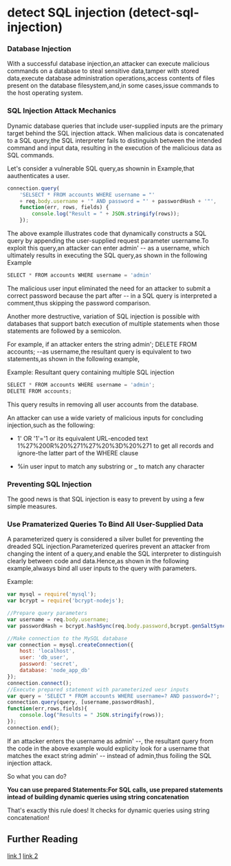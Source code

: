 # detect SQL injection (detect-sql-injection)

### Database Injection
With a successful database injection,an attacker can execute malicious commands on a database to steal sensitive data,tamper with stored data,execute database administration operations,access contents of files present on the database filesystem,and,in some cases,issue commands to the host operating system.

### SQL Injection Attack Mechanics
Dynamic database queries that include user-supplied inputs are the primary target behind the SQL injection attack. When malicious data is concatenated to a SQL query,the SQL interpreter fails to distinguish between the intended command and input data, resulting in the execution of the malicious data as SQL commands.

Let's consider a vulnerable SQL query,as shownin in Example,that aauthenticates a user.

```javascript
connection.query(
    'SELSECT * FROM accounts WHERE username = "'
    + req.body.username + '" AND password = "' + passwordHash + '"',
    function(err, rows, fields) {
        console.log("Result = " + JSON.stringify(rows));
    });
```

The above example illustrates code that dynamically constructs a SQL query by appending the user-supplied request parameter username.To exploit this query,an attacker can enter admin' -- as a username, which ultimately results in executing the SQL query,as shown in the following Example

```javascript
SELECT * FROM accounts WHERE username = 'admin'
```

The malicious user input eliminated the need for an attacker to submit a correct password because the part after -- in a SQL query is interpreted a comment,thus skipping the password comparison.

Another more destructive, variation of SQL injection is possible with databases that support batch execution of multiple statements when those statements are followed by a semicolon.

For example, if an attacker enters the string admin'; DELETE FROM accounts; --as username,the resultant query is equivalent to two statements,as shown in the following example,

Example: Resultant query containing multiple SQL injection
```javascript
SELECT * FROM accounts WHERE username = 'admin';
DELETE FROM accounts;
```

This query results in removing all user accounts from the database.

An attacker can use a wide variety of malicious inputs for concluding injection,such as the following:

* 1' OR '1'='1 or its equivalent URL-encoded text 1%27%200R%20%271%27%20%3D%20%271 to get all records and ignore-the latter part of the WHERE clause

* %in user input to match any substring or _ to match any character

### Preventing SQL Injection
The good news is that SQL injection is easy to prevent by using a few simple measures.

### Use Pramaterized Queries To Bind All User-Supplied Data
A parameterized query is considered a silver bullet for preventing the dreaded SQL injection.Parameterized querires prevent an attacker from changing the intent of a query,and enable the SQL interpreter to distinguish clearly between code and data.Hence,as shown in the following example,alwasys bind all user inputs to the query with parameters.

Example:
```javascript
var mysql = require('mysql');
var bcrypt = require('bcrypt-nodejs');

//Prepare query parameters
var username = req.body.username;
var passwordHash = bcrypt.hashSync(req.body.password,bcrypt.genSaltSync());

//Make connection to the MySQL database
var connection = mysql.createConnection({
    host: 'localhost',
    user: 'db_user',
    password: 'secret',
    database: 'node_app_db'
});
connection.connect();
//Execute prepared statement with parameterized uesr inputs
var query = 'SELECT * FROM accounts WHERE username=? AND password=?';
connection.query(query, [username,passwordHash],
function(err,rows,fields){
    console.log("Results = " JSON.stringify(rows));
});
connection.end();
```

If an attacker enters the username as admin' --, the resultant query from the code in the above example would explicity look for a username that matches the exact string admin' -- instead of admin,thus foiling the SQL injection attack.

So what you can do?

**You can use prepared Statements:For SQL calls, use prepared statements intead of building dynamic queries using string concatenation**

That's exactly this rule does! It checks for dynamic queries using string concatenation!


## Further Reading
[link 1](http://nodegoat.herokuapp.com/tutorial/a1)
[link 2](https://www.oreilly.com/library/view/securing-node-applications/9781491982426)
